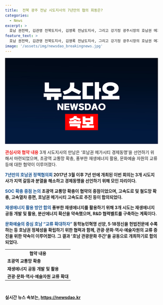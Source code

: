 ```yaml
---
title:  전북 광주 전남 시도지사의 7년만의 협의 회동은?
categories:
  - News
excerpt: >
  호남 권전략, 김관영 전북도지사, 김영록 전남도지사, 그리고 강기정 광주시장의 호남권 메가시티 경제동맹 선언에 따른 실무협의체 구성 및 초광역 교통망 확충 계획이 주목받고 있다. 또한, 재생에너지 활용 및 문화예술 교류에 관한 협력도 논의되었으며, 호남권의 지역 갈등과 분열을 해소하고자 7년 만에 열린 회의의 중요성이 부각되고 있다. 이러한 추진사항들이 호남권의 미래 방향을 제시하고 있어 이목을 끈다.
feature_text: >
  호남 권전략, 김관영 전북도지사, 김영록 전남도지사, 그리고 강기정 광주시장의 호남권 메가시티 경제동맹 선언에 따른 실무협의체 구성 및 초광역 교통망 확충 계획이 주목받고 있다. 또한, 재생에너지 활용 및 문화예술 교류에 관한 협력도 논의되었으며, 호남권의 지역 갈등과 분열을 해소하고자 7년 만에 열린 회의의 중요성이 부각되고 있다. 이러한 추진사항들이 호남권의 미래 방향을 제시하고 있어 이목을 끈다.
image: '/assets/img/newsdao_breakingnews.jpg'
---
```


<p><img src="/assets/img/newsdao_breakingnews.jpg" alt="ontimetimes 속보" /></p>

<p><b><span style="color: #ee2323;">관심사와 협약 내용</span></b>
3개 시도지사의 만남은 ‘호남권 메가시티 경제동맹’을 선언하기 위해서 마련되었으며, 초광역 교통망 확충, 풍부한 재생에너지 활용, 문화예술 자원의 교류 등에 대한 협약이 이루어졌다.</p>

<p><b><span style="color: #1a5490;">7년만의 호남권 정책협의회</span><b>
2017년 3월 이후 7년 만에 개최된 이번 회의는 3개 시도지사가 지역 갈등과 분열을 해소하고 경제동맹을 선언하기 위해 모인 자리이다.</p>

<p><b><span style="color: #1a5490;">SOC 확충 중점 논의</span><b>
초광역 교통망 확충이 협약의 중점이었으며, 고속도로 및 철도망 확충, 고속열차 증편, 호남권 메가시티 고속도로 추진 등이 합의되었다.</p>

<p><b><span style="color: #1a5490;">재생에너지 활용 방안 합의</span><b>
풍부한 재생에너지를 활용하기 위해 3개 시도는 재생에너지 공동 개발 및 활용, 분산에너지 확산을 약속했으며, R&amp;D 협력벨트를 구축하는 계획이다.</p>

<p><b><span style="color: #1a5490;">문화예술의 중심 호남 “교류 확대하자”</span><b>
동학농민혁명 선양, 5·18정신을 헌법전문에 수록하는 등 호남권 정체성을 확립하기 위한 협력과 함께, 관광·문화·역사·예술자원의 교류 증진을 위한 약속이 이루어졌다. 그 결과 '호남 관광문화 주간'을 공동으로 개최하기로 합의되었다. </p>

<table>
  <tr>
    <td style="text-align: center; height: 17px;"><b>협약 내용</b></td>
  </tr>
  <tr>
    <td style="text-align: left; height: 17px;">초광역 교통망 확충</td>
  </tr>
  <tr>
    <td style="text-align: left; height: 17px;">재생에너지 공동 개발 및 활용</td>
  </tr>
  <tr>
    <td style="text-align: left; height: 17px;">관광·문화·역사·예술자원 교류 확대</td>
  </tr>
</table>

<p data-ke-size="size16">&nbsp;</p>
실시간 뉴스 속보는, <a href="https://newsdao.kr" rel="dofollow">https://newsdao.kr</a>


